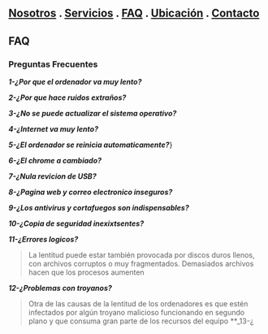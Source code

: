 ## [Nosotros](./nosotros.md) . [Servicios](./servicios.md) . [FAQ](FAQ.md) . [Ubicación](ubicacion.md) . [Contacto](./contacto.md)

## FAQ 

### Preguntas Frecuentes

**_1-¿Por que el ordenador va muy lento?_** 


**_2-¿Por que hace ruidos extraños?_**


**_3-¿No se puede actualizar el sistema operativo?_**


**_4-¿Internet va muy lento?_**



**_5-¿El ordenador se reinicia automaticamente?_**}


**_6-¿El chrome a cambiado?_**


**_7-¿Nula revicion de USB?_**


**_8-¿Pagina web y correo electronico inseguros?_**


**_9-¿Los antivirus y cortafuegos son indispensables?_**


**_10-¿Copia de seguridad inexixtsentes?_**


**_11-¿Errores logicos?_**
>La lentitud puede estar también provocada por discos duros llenos, con archivos corruptos o muy fragmentados. Demasiados archivos hacen que los procesos aumenten

**_12-¿Problemas con troyanos?_**
>Otra de las causas de la lentitud de los ordenadores es que estén infectados por algún troyano malicioso funcionando en segundo plano y que consuma gran parte de los recursos del equipo
**_13-¿
